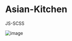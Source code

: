# Asian-Kitchen

JS-SCSS

![image](https://user-images.githubusercontent.com/107544695/226730361-1396439b-d7eb-4f6f-be2c-bf559fdbe2ca.png)

